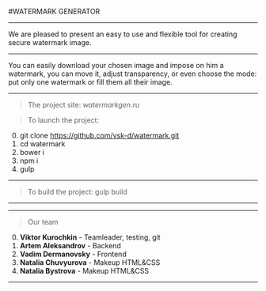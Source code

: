 #WATERMARK GENERATOR

---

We are pleased to present an easy to use and flexible tool for creating secure watermark image.

---

You can easily download your chosen image and impose on him a watermark, you can move it, adjust transparency, or even choose the mode: put only one watermark or fill them all their image.

----

>The project site: *watermarkgen.ru*

>To launch the project:

0. git clone https://github.com/vsk-d/watermark.git
1. cd watermark
2. bower i
3. npm i
4. gulp

---

>To build the project:
gulp build

---
---

>Our team


0. **Viktor Kurochkin** - Teamleader, testing, git
1. **Artem Aleksandrov** - Backend
2. **Vadim Dermanovsky** - Frontend
3. **Natalia Chuvyurova** - Makeup HTML&CSS
4. **Natalia Bystrova** - Makeup HTML&CSS

---